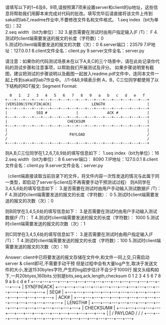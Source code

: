 <!--
 * @Github: https://github.com/Certseeds/CS305_2019F_Remake
 * @Organization: SUSTech
 * @Author: nanoseeds
 * @Date: 2019-12-23 10:33:30
 * @LastEditors: nanoseeds
 * @LastEditTime: 2020-07-12 17:53:07
 * @License: CC-BY-NC-SA_V4_0 or any later version 
 -->
请填写以下的1~6及8，9项,请按照第7项来设置server和client的ip地址，这些信息将帮助我们用脚本来完成对代码的批改。填写完毕后请直接将该文件上传到sakai的lab7_readme作业中,不要修改文件名和文件格式。
1.seq index（bit为单位）：32  
2.seq width（bit为单位）：32
3.是否需要在测试时由用户指定输入(F /T)： F 
4.测试时client端需要发送的报文的长度（字符数）：0  
5.测试时client端需要发送的报文的次数（次）：0
6.server端口：23579
7.IP地址：127.0.0.1
8.client文件全名：client.py
9.server文件全名：server.py

请注意：如果你的代码测试场景未在以下A,B,C的三个场景中，请在此处记录你代码的测试步骤和注意事项，以帮助我们开展测试及评分。
如果步骤说明里有截图，建议把测试的步骤说明以及截图一起放入readme.pdf文件中，连同本文件一起上传到sakai的lab7作业中。
//1-6&8,9填表示例
A，B，C三位同学都使用了以下结构的RDT报文:
Segment Format:

      0   1   2   3   4   5   6   7   8   9   a   b   c   d   e   f
    +---+---+---+---+---+---+---+---+---+---+---+---+---+---+---+---+
    |VERSION|SYN|FIN|ACK|                  LENGTH                   |
    +---+---+---+---+---+---+---+---+---+---+---+---+---+---+---+---+
    |             SEQ #             |             ACK #             |
    +---+---+---+---+---+---+---+---+---+---+---+---+---+---+---+---+
    |                           CHECKSUM                            |
    +---+---+---+---+---+---+---+---+---+---+---+---+---+---+---+---+
    |                                                               |
    /                            PAYLOAD                            /
    /                                                               /
    +---+---+---+---+---+---+---+---+---+---+---+---+---+---+---+---+
[A,B,C]:
A,B,C三位同学使用的client和server的IP地址都是127.0.0.1，server端口号为8090，client的文件名是client.py，server的文件名是server.py。
则A,B,C三位同学在1,2,6,7,8,9处的填写信息如下：
1.seq index（bit为单位）：16
2.seq width（bit为单位）：8
6.server端口： 8090
7.IP地址：127.0.0.1
8.client文件全名：client.py
9.server文件全名：server.py

[A]:
在测试时，由于A同学的client将要发送的报文直接写入了代码，则测试时只需要启动server和client即可，不需要在启动client后再在client手动输入测试数据
（client端直接读取当前目录下的文件，将文件内容一次性发送的情况与此属于同一类型，即启动了server与client后不再需要手动干预测试过程）
则A同学在3,4,5,6处的填写信息如下：
3.是否需要在测试时由用户手动输入测试数据(F /T)： F
4.测试时client端需要发送的报文的长度（字符数）： 0
5.测试时client端需要发送的报文的次数（次）：0

[B]:
在测试时，由于B同学的client未在代码中固化测试数据，则需要启动client后再手动输入测试数据，以client端手动输入一次测试数据，测试数据的长度为1000字符为例
则B同学在3,4,5,6处的填写信息如下：
3.是否需要在测试时由用户手动输入测试数据(F /T)： T
4.测试时client端需要发送的报文的长度（字符数）： 1000
5.测试时client端需要发送的报文的次数（次）：1

[C]:
在测试时，由于C同学的client未在代码中固化测试数据，则需要启动client后再手动输入测试数据，以client端搜东输入10次测试数据，每次输入的数据长度为1000字符为例
则C同学在3,4,5,6处的填写信息如下：
3.是否需要在测试时由用户指定输入(F /T)： T
4.测试时client端需要发送的报文的长度（字符数）：100
5.测试时client端需要发送的报文的次数（次）：10

Answer:
client中已将要发送的报文存储在文件中,和文件一同上交,只需启动server & client即可,不需要手动干预
但是过程中会有大量log产生,取决于发送文件的大小,发送1530bytes字符,产生的log初步估计不会少于1000行
报文头结构如下,一共20btyes,160bits.分别是bits,seq,ack,length,checksum
      0   1   2   3   4   5   6   7   8   9   a   b   c   d   e   f
    +---+---+---+---+---+---+---+---+---+---+---+---+---+---+---+---+
    |                                                    SYN|FIN|ACK|
    +---+---+---+---+---+---+---+---+---+---+---+---+---+---+---+---+
    |                          SEQ#                                 |
    +---+---+---+---+---+---+---+---+---+---+---+---+---+---+---+---+
    |                          ACK#                                 |
    +---+---+---+---+---+---+---+---+---+---+---+---+---+---+---+---+
    |                          LENGTH#                              | 
    +---+---+---+---+---+---+---+---+---+---+---+---+---+---+---+---+
    |                          CHECKSUM#                            |
    +---+---+---+---+---+---+---+---+---+---+---+---+---+---+---+---+
    |                                                               |
    /                            PAYLOAD                            /
    /                                                               /
    +---+---+---+---+---+---+---+---+---+---+---+---+---+---+---+---+
